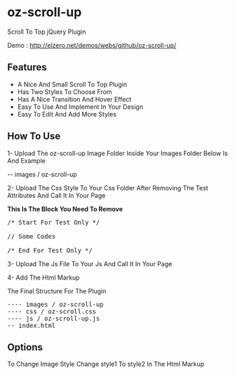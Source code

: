 oz-scroll-up
============

Scroll To Top jQuery Plugin

Demo : http://elzero.net/demos/webs/github/oz-scroll-up/

<h2>Features</h2>

* A Nice And Small Scroll To Top Plugin
* Has Two Styles To Choose From
* Has A Nice Transition And Hover Effect
* Easy To Use And Implement In Your Design
* Easy To Edit And Add More Styles

<h2>How To Use</h2>

1- Upload The oz-scroll-up Image Folder Inside Your Images Folder Below Is And Example

-- images / oz-scroll-up

2- Upload The Css Style To Your Css Folder After Removing The Test Attributes And Call It In Your Page

<b>This Is The Block You Need To Remove</b>

<pre>
/* Start For Test Only */

// Some Codes

/* End For Test Only */
</pre>

3- Upload The Js File To Your Js And Call It In Your Page

4- Add The Html Markup

<a id="oz-scroll" class="style1" href="#"></a>

The Final Structure For The Plugin

<pre>
---- images / oz-scroll-up
---- css / oz-scroll.css
---- js / oz-scroll-up.js
-- index.html
</pre>

<h2>Options</h2>

To Change Image Style Change style1 To style2 In The Html Markup

